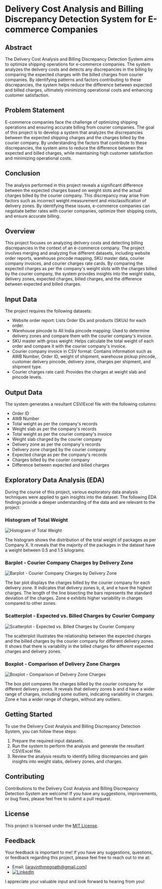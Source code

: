 # Delivery Cost Analysis and Billing Discrepancy Detection System for E-commerce Companies

## Abstract
The Delivery Cost Analysis and Billing Discrepancy Detection System aims to optimize shipping operations for e-commerce companies. The system analyzes the delivery costs and detects any discrepancies in the billing by comparing the expected charges with the billed charges from courier companies. By identifying patterns and factors contributing to these discrepancies, the system helps reduce the difference between expected and billed charges, ultimately minimizing operational costs and enhancing customer satisfaction.

## Problem Statement
E-commerce companies face the challenge of optimizing shipping operations and ensuring accurate billing from courier companies. The goal of this project is to develop a system that analyzes the discrepancies between the expected shipping charges and the charges billed by the courier company. By understanding the factors that contribute to these discrepancies, the system aims to reduce the difference between the expected and billed charges, while maintaining high customer satisfaction and minimizing operational costs.

## Conclusion
The analysis performed in this project reveals a significant difference between the expected charges based on weight slots and the actual charges billed by the courier company. This discrepancy may arise from factors such as incorrect weight measurement and misclassification of delivery zones. By identifying these issues, e-commerce companies can negotiate better rates with courier companies, optimize their shipping costs, and ensure accurate billing.

## Overview
This project focuses on analyzing delivery costs and detecting billing discrepancies in the context of an e-commerce company. The project involves merging and analyzing five different datasets, including website order reports, warehouse pincode mapping, SKU master data, courier company invoices, and courier charges rate cards. By comparing the expected charges as per the company's weight slots with the charges billed by the courier company, the system provides insights into the weight slabs, delivery zones, expected charges, billed charges, and the difference between expected and billed charges.

## Input Data
The project requires the following datasets:
- Website order report: Lists Order IDs and products (SKUs) for each order.
- Warehouse pincode to All India pincode mapping: Used to determine delivery zones and compare them with the courier company's invoice.
- SKU master with gross weight: Helps calculate the total weight of each order and compare it with the courier company's invoice.
- Courier company invoice in CSV format: Contains information such as AWB Number, Order ID, weight of shipment, warehouse pickup pincode, customer delivery pincode, delivery zone, charges per shipment, and shipment type.
- Courier charges rate card: Provides the charges at weight slab and pincode levels.

## Output Data
The system generates a resultant CSV/Excel file with the following columns:
- Order ID
- AWB Number
- Total weight as per the company's records
- Weight slab as per the company's records
- Total weight as per the courier company's invoice
- Weight slab charged by the courier company
- Delivery zone as per the company's records
- Delivery zone charged by the courier company
- Expected charge as per the company's records
- Charges billed by the courier company
- Difference between expected and billed charges

## Exploratory Data Analysis (EDA)

During the course of this project, various exploratory data analysis techniques were applied to gain insights into the dataset. The following EDA findings provide a deeper understanding of the data and are relevant to the project:

### Histogram of Total Weight
![Histogram of Total Weight](https://github.com/Aravinth-Megnath/Data-analysis-project--Delivery-cost/assets/120720408/b41fdeec-e2e2-4c7f-b59e-70a1490fa24d)

The histogram shows the distribution of the total weight of packages as per Company X. It reveals that the majority of the packages in the dataset have a weight between 0.5 and 1.5 kilograms.

### Barplot - Courier Company Charges by Delivery Zone
![Barplot - Courier Company Charges by Delivery Zone](https://github.com/Aravinth-Megnath/Data-analysis-project--Delivery-cost/assets/120720408/e672859d-0403-4ae9-adc9-31b59e287770)

The bar plot displays the charges billed by the courier company for each delivery zone. It indicates that delivery zones b, d, and e have the highest charges. The length of the line bisecting the bars represents the standard deviation of the charges. Zone e exhibits higher variability in charges compared to other zones.

### Scatterplot - Expected vs. Billed Charges by Courier Company
![Scatterplot - Expected vs. Billed Charges by Courier Company](https://github.com/Aravinth-Megnath/Data-analysis-project--Delivery-cost/assets/120720408/acda5208-fc11-4693-b68f-37c99f7fae70)

The scatterplot illustrates the relationship between the expected charges and the billed charges by the courier company for different delivery zones. It shows that there is variability in the billed charges for different expected charges and delivery zones.

### Boxplot - Comparison of Delivery Zone Charges
![Boxplot - Comparison of Delivery Zone Charges](https://github.com/Aravinth-Megnath/Data-analysis-project--Delivery-cost/assets/120720408/ce8e94f3-9ce5-493d-b0b9-1adc0011e5d6)


The box plot compares the charges billed by the courier company for different delivery zones. It reveals that delivery zones b and d have a wider range of charges, including some outliers, indicating variability in charges. Zone e has a wider range of charges, without any outliers.



## Getting Started
To use the Delivery Cost Analysis and Billing Discrepancy Detection System, you can follow these steps:
1. Prepare the required input datasets.
2. Run the system to perform the analysis and generate the resultant CSV/Excel file.
3. Review the analysis results to identify billing discrepancies and gain insights into weight slabs, delivery zones, and charges.


## Contributing
Contributions to the Delivery Cost Analysis and Billing Discrepancy Detection System are welcome! If you have any suggestions, improvements, or bug fixes, please feel free to submit a pull request.

## License
This project is licensed under the [MIT License](LICENSE).


## Feedback

Your feedback is important to me! If you have any suggestions, questions, or feedback regarding this project, please feel free to reach out to me at:

- Email: [aravinthmegnath@gmail.com]
- [![LinkedIn](https://img.shields.io/badge/LinkedIn-Connect-blue.svg)](https://www.linkedin.com/in/aravinth-meganathan-200667a1/)

I appreciate your valuable input and look forward to hearing from you!
